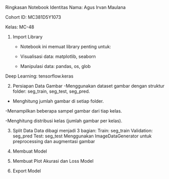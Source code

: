 Ringkasan Notebook
Identitas
Nama: Agus Irvan Maulana

Cohort ID: MC381D5Y1073

Kelas: MC-48

 1. Import Library
    - Notebook ini memuat library penting untuk:

    - Visualisasi data: matplotlib, seaborn

    - Manipulasi data: pandas, os, glob

Deep Learning: tensorflow.keras

 2. Persiapan Data Gambar
   -Menggunakan dataset gambar dengan struktur folder: seg_train, seg_test, seg_pred.

   - Menghitung jumlah gambar di setiap folder.

   -Menampilkan beberapa sampel gambar dari tiap kelas.

   -Menghitung distribusi kelas (jumlah gambar per kelas).

 3. Split Data
 Data dibagi menjadi 3 bagian:
 Train: seg_train
 Validation: seg_pred
 Test: seg_test
Menggunakan ImageDataGenerator untuk preprocessing dan augmentasi gambar

 4. Membuat Model
 5. Membuat Plot Akurasi dan Loss Model
 6. Export Model

